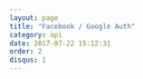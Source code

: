 ```yaml
---
layout: page
title: "Facebook / Google Auth"
category: api
date: 2017-07-22 15:12:31
order: 2
disqus: 1
---
```



